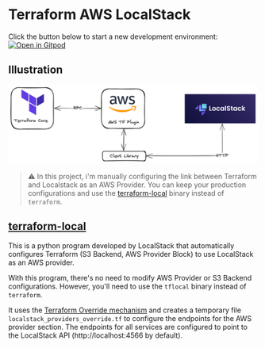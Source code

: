 # Terraform AWS LocalStack

Click the button below to start a new development environment: \
[![Open in Gitpod](https://gitpod.io/button/open-in-gitpod.svg)](https://gitpod.io/#https://github.com/nzuguem/terraform-aws-localstack)

## Illustration
![Terraform Localstack](doc/images/tf-localstack.png)

> ⚠️ In this project, i'm manually configuring the link between Terraform and Localstack as an AWS Provider.  You can keep your production configurations and use the [terraform-local](#terraform-local) binary instead of `terraform`.

## [terraform-local][terraform-local-gh]
This is a python program developed by LocalStack that automatically configures Terraform (S3 Backend, AWS Provider Block) to use LocalStack as an AWS provider.

With this program, there's no need to modify AWS Provider or S3 Backend configurations. However, you'll need to use the `tflocal` binary instead of `terraform`.

It uses the [Terraform Override mechanism][terraform-override-mechanism-doc] and creates a temporary file `localstack_providers_override.tf` to configure the endpoints for the AWS provider section. The endpoints for all services are configured to point to the LocalStack API (http://localhost:4566 by default).

<!-- Links-->
[terraform-local-gh]: https://github.com/localstack/terraform-local
[terraform-override-mechanism-doc]:https://developer.hashicorp.com/terraform/language/files/override